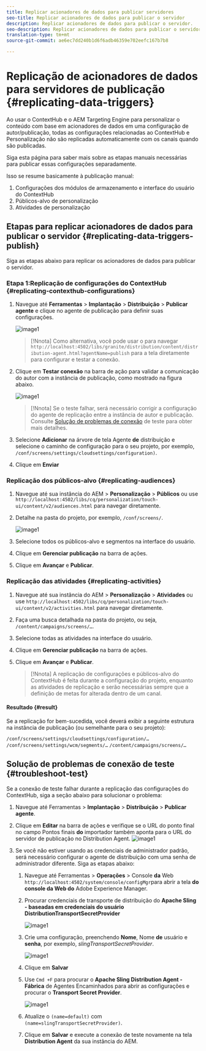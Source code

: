```yaml
---
title: Replicar acionadores de dados para publicar servidores
seo-title: Replicar acionadores de dados para publicar o servidor
description: Replicar acionadores de dados para publicar o servidor.
seo-description: Replicar acionadores de dados para publicar o servidor.
translation-type: tm+mt
source-git-commit: ae6ec7dd240b1d6f6adb46359e702eefc167b7b8

---
```



# Replicação de acionadores de dados para servidores de publicação {#replicating-data-triggers}

Ao usar o ContextHub e o AEM Targeting Engine para personalizar o conteúdo com base em acionadores de dados em uma configuração de autor/publicação, todas as configurações relacionadas ao ContextHub e Personalização não são replicadas automaticamente com os canais quando são publicadas.

Siga esta página para saber mais sobre as etapas manuais necessárias para publicar essas configurações separadamente.

Isso se resume basicamente à publicação manual:

1. Configurações dos módulos de armazenamento e interface do usuário do ContextHub
1. Públicos-alvo de personalização
1. Atividades de personalização

## Etapas para replicar acionadores de dados para publicar o servidor {#replicating-data-triggers-publish}

Siga as etapas abaixo para replicar os acionadores de dados para publicar o servidor.

### Etapa 1:Replicação de configurações do ContextHub {#replicating-contexthub-configurations}

1. Navegue até **Ferramentas** > **Implantação** > **Distribuição** > **Publicar agente** e clique no agente de publicação para definir suas configurações.

   ![image1](/help/user-guide/assets/replicating-triggers/replicating-triggers1.png)

   >[!Nnota]
   >Como alternativa, você pode usar o para navegar `http://localhost:4502/libs/granite/distribution/content/distribution-agent.html?agentName=publish` para a tela diretamente para configurar e testar a conexão.

1. Clique em **Testar conexão** na barra de ação para validar a comunicação do autor com a instância de publicação, como mostrado na figura abaixo.

   ![image1](/help/user-guide/assets/replicating-triggers/replicating-triggers2.png)

   >[!Nnota]
   >Se o teste falhar, será necessário corrigir a configuração do agente de replicação entre a instância de autor e publicação. Consulte [Solução de problemas de conexão](/help/user-guide/replicating-data-triggers.md#troubleshoot-test) de teste para obter mais detalhes.

1. Selecione **Adicionar** na árvore de tela Agente **de** distribuição e selecione o caminho de configuração para o seu projeto, por exemplo, `/conf/screens/settings/cloudsettings/configuration)`.

1. Clique em **Enviar**

### Replicação dos públicos-alvo {#replicating-audiences}

1. Navegue até sua instância do AEM > **Personalização** > **Públicos** ou use `http://localhost:4502/libs/cq/personalization/touch-ui/content/v2/audiences.html` para navegar diretamente.

1. Detalhe na pasta do projeto, por exemplo, `/conf/screens/`.

   ![image1](/help/user-guide/assets/replicating-triggers/replicating-triggers5.png)

1. Selecione todos os públicos-alvo e segmentos na interface do usuário.

1. Clique em **Gerenciar publicação** na barra de ações.

1. Clique em **Avançar** e **Publicar**.

### Replicação das atividades {#replicating-activities}

1. Navegue até sua instância do AEM > **Personalização** > **Atividades** ou use `http://localhost:4502/libs/cq/personalization/touch-ui/content/v2/activities.html` para navegar diretamente.

1. Faça uma busca detalhada na pasta do projeto, ou seja, `/content/campaigns/screens/…`.

1. Selecione todas as atividades na interface do usuário.

1. Clique em **Gerenciar publicação** na barra de ações.

1. Clique em **Avançar** e **Publicar**.

   > [!Nnota]
   >A replicação de configurações e públicos-alvo do ContextHub é feita durante a configuração do projeto, enquanto as atividades de replicação e serão necessárias sempre que a definição de metas for alterada dentro de um canal.

#### Resultado {#result}

Se a replicação for bem-sucedida, você deverá exibir a seguinte estrutura na instância de publicação (ou semelhante para o seu projeto):

`/conf/screens/settings/cloudsettings/configuration/…`
`/conf/screens/settings/wcm/segments/…`
`/content/campaigns/screens/…`

## Solução de problemas de conexão de teste {#troubleshoot-test}

Se a conexão de teste falhar durante a replicação das configurações do ContextHub, siga a seção abaixo para solucionar o problema:

1. Navegue até Ferramentas > **Implantação** > **Distribuição** > **Publicar agente**.

1. Clique em **Editar** na barra de ações e verifique se o URL do ponto final no campo Pontos finais **do** importador também aponta para o URL do servidor de publicação no Distribution Agent.
   ![image1](/help/user-guide/assets/replicating-triggers/replicating-triggers3.png)

1. Se você não estiver usando as credenciais de administrador padrão, será necessário configurar o agente de distribuição com uma senha de administrador diferente.
Siga as etapas abaixo:

   1. Navegue até Ferramentas > **Operações** > Console **da** Web `http://localhost:4502/system/console/configMgr`para abrir a tela **do console da Web do** Adobe Experience Manager.

   1. Procurar credenciais de transporte de distribuição do **Apache Sling - baseadas em credenciais do usuário DistributionTransportSecretProvider**

      ![image1](/help/user-guide/assets/replicating-triggers/replicating-triggers6.png)

   1. Crie uma configuração, preenchendo **Nome**, Nome **de** usuário e **senha**, por exemplo, *slingTransportSecretProvider*.

      ![image1](/help/user-guide/assets/replicating-triggers/replicating-triggers7.png)

   1. Clique em **Salvar**

   1. Use `Cmd +F` para procurar o **Apache Sling Distribution Agent - Fábrica** de Agentes Encaminhados para abrir as configurações e procurar o **Transport Secret Provider**.

      ![image1](/help/user-guide/assets/replicating-triggers/replicating-triggers8.png)

   1. Atualize o `(name=default)` com `(name=slingTransportSecretProvider)`.

   1. Clique em **Salvar** e execute a conexão de teste novamente na tela **Distribution Agent** da sua instância do AEM.

